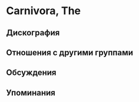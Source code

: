 # Carnivora, The



## Дискография


## Отношения с другими группами


## Обсуждения


## Упоминания

